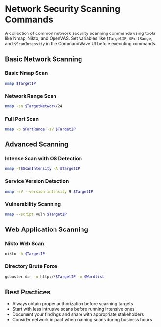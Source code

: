 # Network Security Scanning Commands

A collection of common network security scanning commands using tools like Nmap, Nikto, and OpenVAS. Set variables like `$TargetIP`, `$PortRange`, and `$ScanIntensity` in the CommandWave UI before executing commands.

## Basic Network Scanning

### Basic Nmap Scan
```bash
nmap $TargetIP
```

### Network Range Scan
```bash
nmap -sn $TargetNetwork/24
```

### Full Port Scan
```bash
nmap -p $PortRange -sV $TargetIP
```

## Advanced Scanning

### Intense Scan with OS Detection
```bash
nmap -T$ScanIntensity -A $TargetIP
```

### Service Version Detection
```bash
nmap -sV --version-intensity 9 $TargetIP
```

### Vulnerability Scanning
```bash
nmap --script vuln $TargetIP
```

## Web Application Scanning

### Nikto Web Scan
```bash
nikto -h $TargetIP
```

### Directory Brute Force
```bash
gobuster dir -u http://$TargetIP -w $Wordlist
```

## Best Practices

- Always obtain proper authorization before scanning targets
- Start with less intrusive scans before running intensive ones
- Document your findings and share with appropriate stakeholders
- Consider network impact when running scans during business hours
